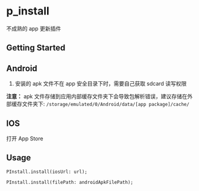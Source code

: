 # p_install

不成熟的 app 更新插件

## Getting Started

## Android

1. 安装的 apk 文件不在 app 安全目录下时，需要自己获取 sdcard 读写权限

**注意：** apk 文件存储到应用内部缓存文件夹下会导致包解析错误，建议存储在外部缓存文件夹下: `/storage/emulated/0/Android/data/[app package]/cache/`

## IOS

打开 App Store


## Usage

```
PInstall.install(iosUrl: url);

PInstall.install(filePath: androidApkFilePath);
```